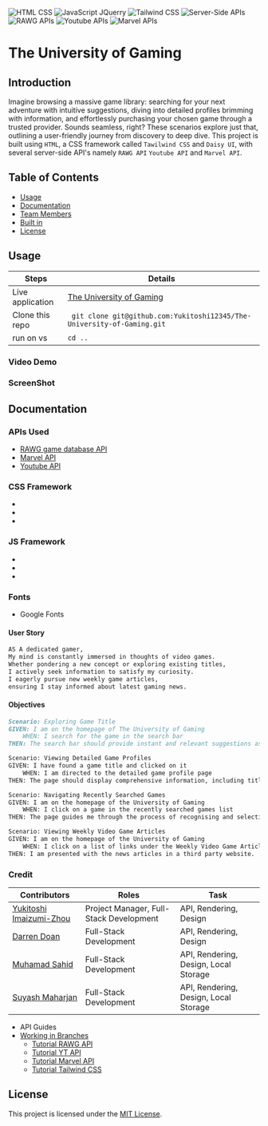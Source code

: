 ![HTML CSS](https://img.shields.io/badge/HTML-CSS-blue) ![JavaScript JQuerry](https://img.shields.io/badge/Javascript-JQuery-orange) ![Tailwind CSS](https://img.shields.io/badge/Tailwind-CSS-green) ![Server-Side APIs](https://img.shields.io/badge/Server-SideAPIs-black) ![RAWG APIs](https://img.shields.io/badge/RAWG-APIs-black) ![Youtube APIs](https://img.shields.io/badge/Youtube-APIs-black) ![Marvel APIs](https://img.shields.io/badge/Marvel-APIs-black) 


# The University of Gaming

## Introduction
Imagine browsing a massive game library: searching for your next adventure with intuitive suggestions, diving into detailed profiles brimming with information, and effortlessly purchasing your chosen game through a trusted provider. Sounds seamless, right? These scenarios explore just that, outlining a user-friendly journey from discovery to deep dive.
This project is built using `HTML`, a CSS framework called `Tawilwind CSS` and `Daisy UI`, with several server-side API's namely `RAWG API` `Youtube API` and `Marvel API`.



## Table of Contents

- [Usage](#Usage)
- [Documentation](#Documentation)
- [Team Members](#team-members)
- [Built in](#built-in)
- [License](#license)


## Usage

| Steps                | Details                                                                  |
| -------------------- | ------------------------------------------------------------------------ |
| Live application |  [The University of Gaming](https://yukitoshi12345.github.io/The-University-of-Gaming/)                                                           |
| Clone this repo      | ` git clone git@github.com:Yukitoshi12345/The-University-of-Gaming.git` |
| run on vs | ` cd .. `                                                           |



### Video Demo

### ScreenShot

## Documentation

### APIs Used
- [RAWG game database API](https://rawg.io/apidocs)
- [Marvel API](https://developer.marvel.com/)
- [Youtube API](https://developers.google.com/youtube/v3)
### CSS Framework
- 
-
-
### JS Framework
-
-
-
### Fonts
- Google Fonts




#### User Story
```md
AS A dedicated gamer,
My mind is constantly immersed in thoughts of video games.
Whether pondering a new concept or exploring existing titles,
I actively seek information to satisfy my curiosity. 
I eagerly pursue new weekly game articles, 
ensuring I stay informed about latest gaming news.
```

#### Objectives
```md
Scenario: Exploring Game Title
GIVEN: I am on the homepage of The University of Gaming
	WHEN: I search for the game in the search bar
THEN: The search bar should provide instant and relevant suggestions as I type, guiding me through the process of recognising and selecting the game title I am looking for.

Scenario: Viewing Detailed Game Profiles
GIVEN: I have found a game title and clicked on it
	WHEN: I am directed to the detailed game profile page
THEN: The page should display comprehensive information, including title, released date, platforms, developers, publishers, tags, rating, genres, images and a video of the game.  

Scenario: Navigating Recently Searched Games
GIVEN: I am on the homepage of the University of Gaming
	WHEN: I click on a game in the recently searched games list
THEN: The page guides me through the process of recognising and selecting the game title I am looking for.

Scenario: Viewing Weekly Video Game Articles
GIVEN: I am on the homepage of the University of Gaming
	WHEN: I click on a list of links under the Weekly Video Game Articles
THEN: I am presented with the news articles in a third party website.
```

### Credit

| Contributors                                                  | Roles                                     | Task
| --------------------                                          | --------------------------------          |---------------------------------------------  |
| [Yukitoshi Imaizumi-Zhou](https://github.com/yukitoshi12345)  | Project Manager, Full-Stack Development   | API, Rendering, Design |
| [Darren Doan](https://github.com/darrendoan)                  | Full-Stack Development                    | API, Rendering, Design |
| [Muhamad Sahid](https://github.com/BrxwnSugxr)                | Full-Stack Development                    | API, Rendering, Design, Local Storage  |
| [Suyash Maharjan](https://github.com/SimpleSuyash)            | Full-Stack Development                    | API, Rendering, Design, Local Storage |


-  API Guides
-  [Working in Branches](https://thenewstack.io/dont-mess-with-the-master-working-with-branches-in-git-and-github/)
	- [Tutorial RAWG API](https://api.rawg.io/docs/#tag/platforms)
 	- [Tutorial YT API](https://developers.google.com/youtube/v3)
  	- [Tutorial Marvel API](https://developer.marvel.com/)
   	- [Tutorial Tailwind CSS](https://daisyui.com/components/) 
 	 	




## License
This project is licensed under the [MIT License](https://github.com/Yukitoshi12345/The-University-of-Gaming/blob/main/LICENSE).
